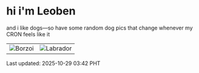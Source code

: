 # hi i'm Leoben

and i like dogs—so have some random dog pics that change whenever my CRON feels like it

|  |  |
|--------|----------|
| ![Borzoi](https://random-dog-vercel.vercel.app/api/random-borzoi?v=1761680540) | ![Labrador](https://random-dog-vercel.vercel.app/api/random-labrador?v=1761680540) |

Last updated: 2025-10-29 03:42 PHT
